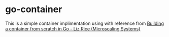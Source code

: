# go-container

This is a simple container implimentation using with reference from [Building a container from scratch in Go - Liz Rice (Microscaling Systems)](https://www.youtube.com/watch?v=Utf-A4rODH8)